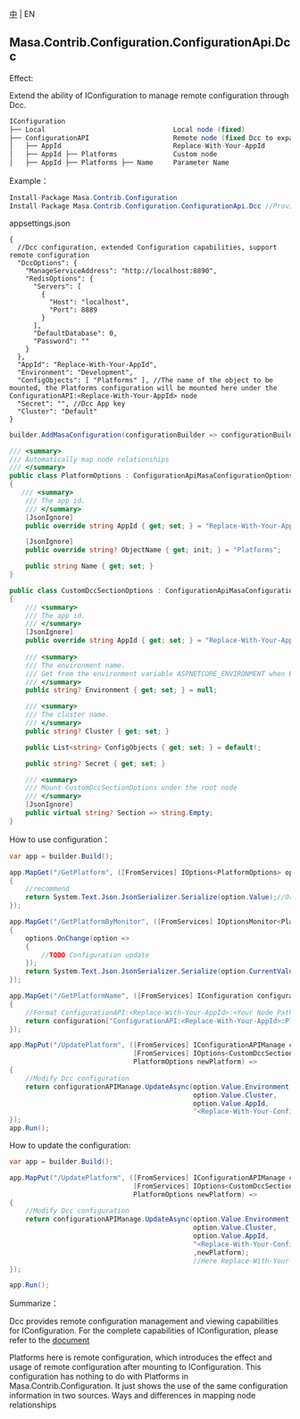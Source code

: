 [中](README.zh-CN.md) | EN

## Masa.Contrib.Configuration.ConfigurationApi.Dcc

Effect:

Extend the ability of IConfiguration to manage remote configuration through Dcc.

```c#
IConfiguration
├── Local                                Local node (fixed)
├── ConfigurationAPI                     Remote node (fixed Dcc to expand its capacity)
│   ├── AppId                            Replace-With-Your-AppId
│   ├── AppId ├── Platforms              Custom node
│   ├── AppId ├── Platforms ├── Name     Parameter Name
```

Example：

```C#
Install-Package Masa.Contrib.Configuration
Install-Package Masa.Contrib.Configuration.ConfigurationApi.Dcc //Provides the ability to remotely configure
```

appsettings.json
```
{
  //Dcc configuration, extended Configuration capabilities, support remote configuration
  "DccOptions": {
    "ManageServiceAddress": "http://localhost:8890",
    "RedisOptions": {
      "Servers": [
        {
          "Host": "localhost",
          "Port": 8889
        }
      ],
      "DefaultDatabase": 0,
      "Password": ""
    }
  },
  "AppId": "Replace-With-Your-AppId",
  "Environment": "Development",
  "ConfigObjects": [ "Platforms" ], //The name of the object to be mounted, the Platforms configuration will be mounted here under the ConfigurationAPI:<Replace-With-Your-AppId> node
  "Secret": "", //Dcc App key
  "Cluster": "Default"
}

```

```C#
builder.AddMasaConfiguration(configurationBuilder => configurationBuilder.UseDcc());//Ability to provide remote configuration using Dcc

/// <summary>
/// Automatically map node relationships
/// </summary>
public class PlatformOptions : ConfigurationApiMasaConfigurationOptions
{
   /// <summary>
    /// The app id.
    /// </summary>
    [JsonIgnore]
    public override string AppId { get; set; } = "Replace-With-Your-AppId";

    [JsonIgnore]
    public override string? ObjectName { get; init; } = "Platforms";

    public string Name { get; set; }
}

public class CustomDccSectionOptions : ConfigurationApiMasaConfigurationOptions
{
    /// <summary>
    /// The app id.
    /// </summary>
    [JsonIgnore]
    public override string AppId { get; set; } = "Replace-With-Your-AppId";
    
    /// <summary>
    /// The environment name.
    /// Get from the environment variable ASPNETCORE_ENVIRONMENT when Environment is null or empty
    /// </summary>
    public string? Environment { get; set; } = null;

    /// <summary>
    /// The cluster name.
    /// </summary>
    public string? Cluster { get; set; }

    public List<string> ConfigObjects { get; set; } = default!;

    public string? Secret { get; set; }

    /// <summary>
    /// Mount CustomDccSectionOptions under the root node
    /// </summary>
    [JsonIgnore]
    public virtual string? Section => string.Empty;
}
```

How to use configuration：

```c#
var app = builder.Build();

app.MapGet("/GetPlatform", ([FromServices] IOptions<PlatformOptions> option) =>
{
    //recommend
    return System.Text.Json.JsonSerializer.Serialize(option.Value);//Or use IOptionsMonitor to support monitoring changes
});

app.MapGet("/GetPlatformByMonitor", ([FromServices] IOptionsMonitor<PlatformOptions> options) =>
{
    options.OnChange(option =>
    {
        //TODO Configuration update
    });
    return System.Text.Json.JsonSerializer.Serialize(option.CurrentValue);
});

app.MapGet("/GetPlatformName", ([FromServices] IConfiguration configuration) =>
{
    //Format ConfigurationAPI:<Replace-With-Your-AppId>:<Your Node Path>:<parameter name>
    return configuration["ConfigurationAPI:<Replace-With-Your-AppId>:Platforms:Name"];
});

app.MapPut("/UpdatePlatform", ([FromServices] IConfigurationAPIManage configurationAPIManage,
                               [FromServices] IOptions<CustomDccSectionOptions> configuration,
                               PlatformOptions newPlatform) =>
{
    //Modify Dcc configuration
    return configurationAPIManage.UpdateAsync(option.Value.Environment,
                                              option.Value.Cluster,
                                              option.Value.AppId,
                                              "<Replace-With-Your-ConfigObject>",newPlatform);//Here Replace-With-Your-ConfigObject is Platforms
});
app.Run();
```

How to update the configuration:

```c#
var app = builder.Build();

app.MapPut("/UpdatePlatform", ([FromServices] IConfigurationAPIManage configurationAPIManage,
                               [FromServices] IOptions<CustomDccSectionOptions> configuration,
                               PlatformOptions newPlatform) =>
{
    //Modify Dcc configuration
    return configurationAPIManage.UpdateAsync(option.Value.Environment,
                                              option.Value.Cluster,
                                              option.Value.AppId,
                                              "<Replace-With-Your-ConfigObject>"
                                              ,newPlatform);
                                              //Here Replace-With-Your-ConfigObject is Platforms
});

app.Run();
```

Summarize：

Dcc provides remote configuration management and viewing capabilities for IConfiguration. For the complete capabilities of IConfiguration, please refer to the [document](../../Configuration/Masa.Contrib.Configuration/README.md)

Platforms here is remote configuration, which introduces the effect and usage of remote configuration after mounting to IConfiguration. This configuration has nothing to do with Platforms in Masa.Contrib.Configuration. It just shows the use of the same configuration information in two sources. Ways and differences in mapping node relationships